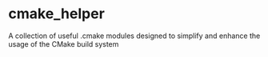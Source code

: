 # cmake_helper
A collection of useful .cmake modules designed to simplify and enhance the usage of the CMake build system
